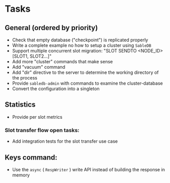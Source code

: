 # Tasks

## General (ordered by priority)

- Check that empty database ("checkpoint") is replicated properly
- Write a complete example no how to setup a cluster using `SableDB`
- Support multiple concurrent slot migration: "SLOT SENDTO <NODE_ID> [SLOT1, SLOT2...]"
- Add more "cluster" commands that make sense
- Add "vacuum" command
- Add "dir" directive to the server to determine the working directory of the process
- Provide `sabledb-admin` with commands to examine the cluster-database
- Convert the configuration into a singleton

## Statistics

- Provide per slot metrics

### Slot transfer flow open tasks:

- Add integration tests for the slot transfer use case

## Keys command:

- Use the `async` ( `RespWriter` ) write API instead of building the response in memory
